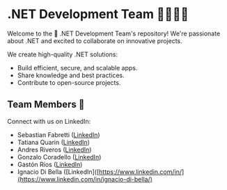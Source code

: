 # .NET Development Team 👨‍💻👩‍💻

Welcome to the 🚀 .NET Development Team's repository! We're passionate about .NET and excited to collaborate on innovative projects.

We create high-quality .NET solutions:

- Build efficient, secure, and scalable apps.
- Share knowledge and best practices.
- Contribute to open-source projects.

## Team Members 👥

Connect with us on LinkedIn:

- Sebastian Fabretti ([LinkedIn]([https://www.linkedin.com/in/](https://www.linkedin.com/in/sebastian-fabretti-a354b8273/)))
- Tatiana Quarin ([LinkedIn]([https://www.linkedin.com/in/](https://www.linkedin.com/in/tatiana-quarin/)))
- Andres Riveros ([LinkedIn]([https://www.linkedin.com/in/](https://www.linkedin.com/in/andres-riveros-731b40178/)))
- Gonzalo Coradello ([LinkedIn]([https://www.linkedin.com/in/](https://www.linkedin.com/in/gonzalo-coradello/)))
- Gastón Ríos ([LinkedIn]([https://www.linkedin.com/in/](https://www.linkedin.com/in/gaston-rios/)))
- Ignacio Di Bella ([LinkedIn]([https://www.linkedin.com/in/](https://www.linkedin.com/in/ignacio-di-bella/)


<!--

**Here are some ideas to get you started:**

🙋‍♀️ A short introduction - what is your organization all about?
🌈 Contribution guidelines - how can the community get involved?
👩‍💻 Useful resources - where can the community find your docs? Is there anything else the community should know?
🍿 Fun facts - what does your team eat for breakfast?
🧙 Remember, you can do mighty things with the power of [Markdown](https://docs.github.com/github/writing-on-github/getting-started-with-writing-and-formatting-on-github/basic-writing-and-formatting-syntax)
-->
